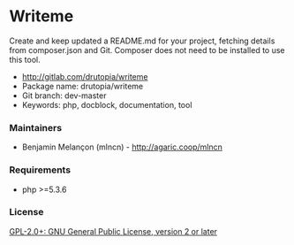 <!-- writeme -->
Writeme
=======

Create and keep updated a README.md for your project, fetching details from composer.json and Git. Composer does not need to be installed to use this tool.

* http://gitlab.com/drutopia/writeme
* Package name: drutopia/writeme
* Git branch: dev-master
* Keywords: php, docblock, documentation, tool


### Maintainers

 * Benjamin Melançon (mlncn) - http://agaric.coop/mlncn

### Requirements

 * php >=5.3.6


### License

[GPL-2.0+: GNU General Public License, version 2 or later](https://www.gnu.org/licenses/old-licenses/gpl-2.0.html)

<!-- endwriteme -->
